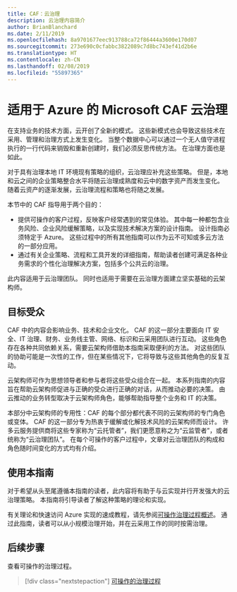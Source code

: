 ```yaml
---
title: CAF：云治理
description: 云治理内容简介
author: BrianBlanchard
ms.date: 2/11/2019
ms.openlocfilehash: 8a9701677eec913788ca72f86444a3600e170d07
ms.sourcegitcommit: 273e690c0cfabbc3822089c7d8bc743ef41d2b6e
ms.translationtype: HT
ms.contentlocale: zh-CN
ms.lasthandoff: 02/08/2019
ms.locfileid: "55897365"
---
```

# <a name="cloud-governance-in-the-microsoft-caf-for-azure"></a>适用于 Azure 的 Microsoft CAF 云治理

在支持业务的技术方面，云开创了全新的模式。 这些新模式也会导致这些技术在采用、管理和治理方式上发生变化。 当整个数据中心可以通过一个无人值守进程执行的一行代码来销毁和重新创建时，我们必须反思传统方法。 在治理方面也是如此。

对于具有治理本地 IT 环境现有策略的组织，云治理应补充这些策略。 但是，本地和云之间的企业策略整合水平将随云治理成熟度和云中的数字资产而发生变化。 随着云资产的逐渐发展，云治理流程和策略也将随之发展。

本节中的 CAF 指导用于两个目的：

* 提供可操作的客户过程，反映客户经常遇到的常见体验。 其中每一种都包含业务风险、企业风险缓解策略，以及实现技术解决方案的设计指南。 设计指南必须特定于 Azure。 这些过程中的所有其他指南可以作为云不可知或多云方法的一部分应用。
* 通过有关企业策略、流程和工具开发的详细指南，帮助读者创建可满足各种业务需求的个性化治理解决方案，包括多个公共云的治理。

此内容适用于云治理团队。 同时也适用于需要在云治理方面建立坚实基础的云架构师。

## <a name="audience"></a>目标受众

CAF 中的内容会影响业务、技术和企业文化。 CAF 的这一部分主要面向 IT 安全、IT 治理、财务、业务线主管、网络、标识和云采用团队进行互动。 这些角色存在各种共同依赖关系，需要云架构师借助本指南采取便利的方法。 对这些团队的协助可能是一次性的工作，但在某些情况下，它将导致与这些其他角色的反复互动。

云架构师可作为思想领导者和参与者将这些受众组合在一起。 本系列指南的内容旨在帮助云架构师促进与正确的受众进行正确的对话，从而推动必要的决策。 由云推动的业务转型取决于云架构师角色，能够帮助指导整个业务和 IT 的决策。

本部分中云架构师的专用性：CAF 的每个部分都代表不同的云架构师的专门角色或变体。 CAF 的这一部分专为热衷于缓解或化解技术风险的云架构师而设计。 许多云服务提供商将这些专家称为“云托管者”，我们更愿意称之为“云监管者”，或者统称为“云治理团队”。 在每个可操作的客户过程中，文章对云治理团队的构成和角色随时间变化的方式均有介绍。

## <a name="using-this-guide"></a>使用本指南

对于希望从头至尾遵循本指南的读者，此内容将有助于与云实现并行开发强大的云治理策略。 本指南将引导读者了解这种策略的理论和实现。

有关理论和快速访问 Azure 实现的速成教程，请先参阅[可操作治理过程概述](./journeys/overview.md)。 通过此指南，读者可以从小规模治理开始，并在云采用工作的同时按需治理。

## <a name="next-steps"></a>后续步骤

查看可操作的治理过程。

> [!div class="nextstepaction"]
> [可操作的治理过程](./journeys/overview.md)
